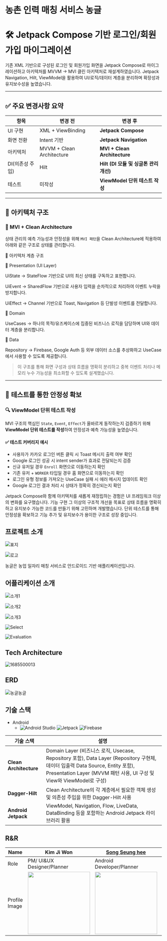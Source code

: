 # 농촌 인력 매칭 서비스 농글

# 🛠️ Jetpack Compose 기반 로그인/회원가입 마이그레이션

기존 XML 기반으로 구성된 로그인 및 회원가입 화면을 Jetpack Compose로 마이그레이션하고 아키텍처를 MVVM → MVI 클린 아키텍처로 재설계하였습니다. Jetpack Navigation, Hilt, ViewModel을 활용하여 UI/로직/데이터 계층을 분리하며 확장성과 유지보수성을 높였습니다.

---

## ✅ 주요 변경사항 요약

| 항목 | 변경 전 | 변경 후 |
|------|---------|---------|
| UI 구현 | XML + ViewBinding | **Jetpack Compose** |
| 화면 전환 | Intent 기반 | **Jetpack Navigation** |
| 아키텍처 | MVVM + Clean Architecture | **MVI + Clean Architecture** |
| DI(의존성 주입) | Hilt | **Hilt (DI 모듈 및 싱글톤 관리 개선)** |
| 테스트 | 미작성 | **ViewModel 단위 테스트 작성** |

---

## 🧱 아키텍처 구조

### 🧭 MVI + Clean Architecture

상태 관리의 예측 가능성과 안정성을 위해 `MVI 패턴`을 Clean Architecture에 적용하여 아래와 같은 구조로 상태를 관리합니다.

🧱 아키텍처 계층 구조

📍 Presentation (UI Layer)

UiState
→ StateFlow 기반으로 UI의 최신 상태를 구독하고 표현합니다.

UiEvent
→ SharedFlow 기반으로 사용자 입력을 순차적으로 처리하여 이벤트 누락을 방지합니다.

UiEffect
→ Channel 기반으로 Toast, Navigation 등 단발성 이벤트를 전달합니다.

📍 Domain

UseCases
→ 하나의 목적/유즈케이스에 집중된 비즈니스 로직을 담당하며 UI와 데이터 계층을 분리합니다.

📍 Data

Repository
→ Firebase, Google Auth 등 외부 데이터 소스를 추상화하고 UseCase에서 사용할 수 있도록 제공합니다.


> 이 구조를 통해 화면 구성과 상태 흐름을 명확히 분리하고 중복 이벤트 처리나 메모리 누수 가능성을 최소화할 수 있도록 설계했습니다.

---

## 🧪 테스트를 통한 안정성 확보

### 🔍 ViewModel 단위 테스트 작성

MVI 구조의 핵심인 `State`, `Event`, `Effect`가 올바르게 동작하는지 검증하기 위해 **ViewModel 단위 테스트를 작성**하여 안정성과 예측 가능성을 높였습니다.

#### ✅ 테스트 커버리지 예시

- 사용자가 카카오 로그인 버튼 클릭 시 Toast 메시지 출력 여부 확인
- Google 로그인 성공 시 intent sender가 효과로 전달되는지 검증
- 신규 유저일 경우 `Enroll` 화면으로 이동하는지 확인
- 기존 유저 + `WORKER` 타입일 경우 홈 화면으로 이동하는지 확인
- 로그인 유형 정보를 가져오는 UseCase 실패 시 에러 메시지 업데이트 확인
- Google 로그인 결과 처리 시 상태가 정확히 갱신되는지 확인

Jetpack Compose와 함께 아키텍처를 새롭게 재정립하는 경험은 UI 프레임워크 이상의 변화를 요구했습니다.
기능 구현 그 이상의 구조적 개선을 목표로 상태 흐름을 명확히 하고 유지보수 가능한 코드를 만들기 위해 고민하며 개발했습니다.
단위 테스트를 통해 안정성을 확보하고 기능 추가 및 유지보수가 용이한 구조로 성장 중입니다.

## 프로젝트 소개

![표지](https://github.com/songseunghei/CapstoneProject/assets/80136506/cb4bc378-0274-40a5-bc12-555ddaac2209)


![로고](https://github.com/songseunghei/CapstoneProject/assets/80136506/3155ed09-c471-4026-8cd8-6de6f8004de6)

농글은 농업 일자리 매칭 서비스로 안드로이드 기반 애플리케이션입니다.


## 어플리케이션 소개

![소개1](https://github.com/songseunghei/CapstoneProject/assets/80136506/40c5e699-de17-411b-9196-97056e6352f9)

![소개2](https://github.com/songseunghei/CapstoneProject/assets/80136506/0d70024c-ce1f-422b-b0f9-ecc24711a950)

![소개3](https://github.com/songseunghei/CapstoneProject/assets/80136506/ad148b96-6f4c-4b5a-bb49-9cb8f2b51755)

![Select](https://github.com/songseunghei/CapstoneProject/assets/80136506/c7245cb6-a458-4128-8e3e-1e2b11780547)

![Evaluation](https://github.com/songseunghei/CapstoneProject/assets/80136506/8ebf60c3-6d53-48a8-8eba-84aefb67fc7e)


## Tech Architecture

![1685500013](https://github.com/songseunghei/CapstoneProject/assets/80136506/cf73abfb-7f2d-40c6-a174-ca657a7301e6)


## ERD

![농글농글](https://github.com/songseunghei/CapstoneProject/assets/80136506/82bd8ddb-4fce-4796-9078-c990d13d5333)

## 기술 스택

- Android
    - ![Android Studio](https://img.shields.io/badge/Android%20Studio-%233DDC84?logo=androidstudio&logoColor=white)
      ![Jetpack](https://img.shields.io/badge/Jetpack%20-%234285F4?logo=jetpackcompose&logoColor=white)
      ![Firebase](https://img.shields.io/badge/Firebase-FFCA28?style=flat-square&logo=firebase&logoColor=black)
  
| 기술 스택 | 설명 |
|-----------|------|
| **Clean Architecture** | Domain Layer (비즈니스 로직, Usecase, Repository 포함), Data Layer (Repository 구현체, 데이터 입출력 Data Source, Entity 포함), Presentation Layer (MVVM 패턴 사용, UI 구성 및 View와 ViewModel로 구성) |
| **Dagger-Hilt** | Clean Architecture의 각 계층에서 필요한 객체 생성 및 의존성 주입을 위한 Dagger-Hilt 사용 |
| **Android Jetpack** | ViewModel, Navigation, Flow, LiveData, DataBinding 등을 포함하는 Android Jetpack 라이브러리 활용 |


## R&R
| Name | Kim Ji Won | [Song Seung hee](https://github.com/songseunghei) | Kim Ka Eun | Jeong Hye Ri |
| --- | --- | --- |--- | --- |
| Role | PM/ UI&UX Designer/Planner | Android Developer/Planner | Graphic Designer | UI&UX Designer |
| Profile Image | <img src="https://github.com/songseunghei/Nonggle/assets/80136506/9b3554cc-416b-49a6-ac9f-805c4c38d748" width="200"/> | <img src="https://github.com/AlwaysFighting/SeoulEducation_AppService/assets/87655596/3effd961-c190-4013-b46b-3429eb5a8f82" width="200"/> | <img src="https://github.com/songseunghei/Nonggle/assets/80136506/c912e606-377b-41e0-86fc-6af83fb8f7c0" width="200"/> | <img src="https://github.com/songseunghei/Nonggle/assets/80136506/b040d6f2-9c51-4d38-9402-a29cac7478e2" width="200"/> |




